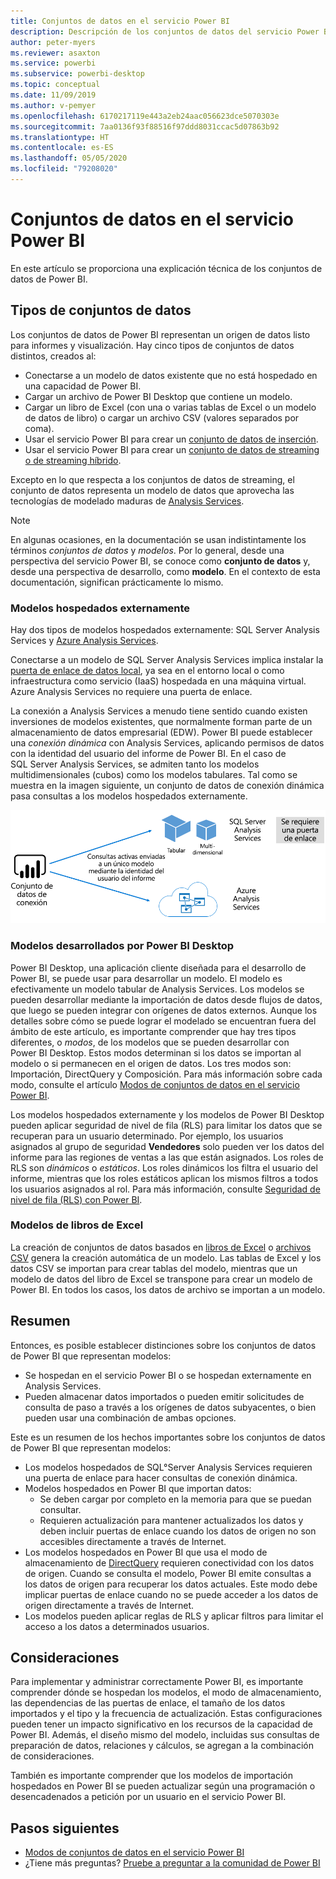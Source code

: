 ```yaml
---
title: Conjuntos de datos en el servicio Power BI
description: Descripción de los conjuntos de datos del servicio Power BI, que representan un origen de datos listo para informes y visualización.
author: peter-myers
ms.reviewer: asaxton
ms.service: powerbi
ms.subservice: powerbi-desktop
ms.topic: conceptual
ms.date: 11/09/2019
ms.author: v-pemyer
ms.openlocfilehash: 6170217119e443a2eb24aac056623dce5070303e
ms.sourcegitcommit: 7aa0136f93f88516f97ddd8031ccac5d07863b92
ms.translationtype: HT
ms.contentlocale: es-ES
ms.lasthandoff: 05/05/2020
ms.locfileid: "79208020"
---
```

# <a name="datasets-in-the-power-bi-service"></a>Conjuntos de datos en el servicio Power BI

En este artículo se proporciona una explicación técnica de los conjuntos de datos de Power BI.

## <a name="dataset-types"></a>Tipos de conjuntos de datos

Los conjuntos de datos de Power BI representan un origen de datos listo para informes y visualización. Hay cinco tipos de conjuntos de datos distintos, creados al:

- Conectarse a un modelo de datos existente que no está hospedado en una capacidad de Power BI.
- Cargar un archivo de Power BI Desktop que contiene un modelo.
- Cargar un libro de Excel (con una o varias tablas de Excel o un modelo de datos de libro) o cargar un archivo CSV (valores separados por coma).
- Usar el servicio Power BI para crear un [conjunto de datos de inserción](developer/automation/walkthrough-push-data.md).
- Usar el servicio Power BI para crear un [conjunto de datos de streaming o de streaming híbrido](service-real-time-streaming.md).

Excepto en lo que respecta a los conjuntos de datos de streaming, el conjunto de datos representa un modelo de datos que aprovecha las tecnologías de modelado maduras de [Analysis Services](/analysis-services/analysis-services-overview).

> [!NOTE]
> En algunas ocasiones, en la documentación se usan indistintamente los términos _conjuntos de datos_ y _modelos_. Por lo general, desde una perspectiva del servicio Power BI, se conoce como **conjunto de datos** y, desde una perspectiva de desarrollo, como **modelo**. En el contexto de esta documentación, significan prácticamente lo mismo.

### <a name="external-hosted-models"></a>Modelos hospedados externamente

Hay dos tipos de modelos hospedados externamente: SQL Server Analysis Services y [Azure Analysis Services](/azure/analysis-services/analysis-services-overview).

Conectarse a un modelo de SQL Server Analysis Services implica instalar la [puerta de enlace de datos local](service-gateway-onprem.md), ya sea en el entorno local o como infraestructura como servicio (IaaS) hospedada en una máquina virtual. Azure Analysis Services no requiere una puerta de enlace.

La conexión a Analysis Services a menudo tiene sentido cuando existen inversiones de modelos existentes, que normalmente forman parte de un almacenamiento de datos empresarial (EDW). Power BI puede establecer una _conexión dinámica_ con Analysis Services, aplicando permisos de datos con la identidad del usuario del informe de Power BI. En el caso de SQL Server Analysis Services, se admiten tanto los modelos multidimensionales (cubos) como los modelos tabulares. Tal como se muestra en la imagen siguiente, un conjunto de datos de conexión dinámica pasa consultas a los modelos hospedados externamente.

![Un conjunto de datos de conexión dinámica pasa consultas a un modelo hospedado externamente](media/service-datasets-understand/live-connection-dataset.png)

### <a name="power-bi-desktop-developed-models"></a>Modelos desarrollados por Power BI Desktop

Power BI Desktop, una aplicación cliente diseñada para el desarrollo de Power BI, se puede usar para desarrollar un modelo. El modelo es efectivamente un modelo tabular de Analysis Services. Los modelos se pueden desarrollar mediante la importación de datos desde flujos de datos, que luego se pueden integrar con orígenes de datos externos. Aunque los detalles sobre cómo se puede lograr el modelado se encuentran fuera del ámbito de este artículo, es importante comprender que hay tres tipos diferentes, o _modos_, de los modelos que se pueden desarrollar con Power BI Desktop. Estos modos determinan si los datos se importan al modelo o si permanecen en el origen de datos. Los tres modos son: Importación, DirectQuery y Composición. Para más información sobre cada modo, consulte el artículo [Modos de conjuntos de datos en el servicio Power BI](service-dataset-modes-understand.md).

Los modelos hospedados externamente y los modelos de Power BI Desktop pueden aplicar seguridad de nivel de fila (RLS) para limitar los datos que se recuperan para un usuario determinado. Por ejemplo, los usuarios asignados al grupo de seguridad **Vendedores** solo pueden ver los datos del informe para las regiones de ventas a las que están asignados. Los roles de RLS son _dinámicos_ o _estáticos_. Los roles dinámicos los filtra el usuario del informe, mientras que los roles estáticos aplican los mismos filtros a todos los usuarios asignados al rol. Para más información, consulte [Seguridad de nivel de fila (RLS) con Power BI](service-admin-rls.md).

### <a name="excel-workbook-models"></a>Modelos de libros de Excel

La creación de conjuntos de datos basados en [libros de Excel](service-excel-workbook-files.md) o [archivos CSV](service-comma-separated-value-files.md) genera la creación automática de un modelo. Las tablas de Excel y los datos CSV se importan para crear tablas del modelo, mientras que un modelo de datos del libro de Excel se transpone para crear un modelo de Power BI. En todos los casos, los datos de archivo se importan a un modelo.

## <a name="summary"></a>Resumen

Entonces, es posible establecer distinciones sobre los conjuntos de datos de Power BI que representan modelos:

- Se hospedan en el servicio Power BI o se hospedan externamente en Analysis Services.
- Pueden almacenar datos importados o pueden emitir solicitudes de consulta de paso a través a los orígenes de datos subyacentes, o bien pueden usar una combinación de ambas opciones.

Este es un resumen de los hechos importantes sobre los conjuntos de datos de Power BI que representan modelos:

- Los modelos hospedados de SQL°Server Analysis Services requieren una puerta de enlace para hacer consultas de conexión dinámica.
- Modelos hospedados en Power BI que importan datos:
  - Se deben cargar por completo en la memoria para que se puedan consultar.
  - Requieren actualización para mantener actualizados los datos y deben incluir puertas de enlace cuando los datos de origen no son accesibles directamente a través de Internet.
- Los modelos hospedados en Power BI que usa el modo de almacenamiento de [DirectQuery](desktop-directquery-about.md) requieren conectividad con los datos de origen. Cuando se consulta el modelo, Power BI emite consultas a los datos de origen para recuperar los datos actuales. Este modo debe implicar puertas de enlace cuando no se puede acceder a los datos de origen directamente a través de Internet.
- Los modelos pueden aplicar reglas de RLS y aplicar filtros para limitar el acceso a los datos a determinados usuarios.

## <a name="considerations"></a>Consideraciones

Para implementar y administrar correctamente Power BI, es importante comprender dónde se hospedan los modelos, el modo de almacenamiento, las dependencias de las puertas de enlace, el tamaño de los datos importados y el tipo y la frecuencia de actualización. Estas configuraciones pueden tener un impacto significativo en los recursos de la capacidad de Power BI. Además, el diseño mismo del modelo, incluidas sus consultas de preparación de datos, relaciones y cálculos, se agregan a la combinación de consideraciones.

También es importante comprender que los modelos de importación hospedados en Power BI se pueden actualizar según una programación o desencadenados a petición por un usuario en el servicio Power BI.

## <a name="next-steps"></a>Pasos siguientes

- [Modos de conjuntos de datos en el servicio Power BI](service-dataset-modes-understand.md)
- ¿Tiene más preguntas? [Pruebe a preguntar a la comunidad de Power BI](https://community.powerbi.com/)
